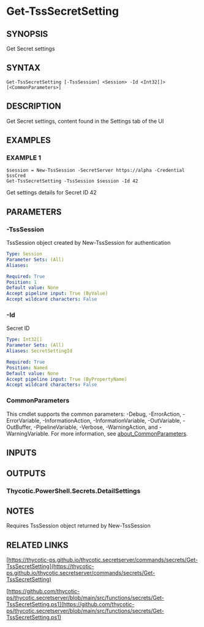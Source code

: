 # Get-TssSecretSetting

## SYNOPSIS
Get Secret settings

## SYNTAX

```
Get-TssSecretSetting [-TssSession] <Session> -Id <Int32[]> [<CommonParameters>]
```

## DESCRIPTION
Get Secret settings, content found in the Settings tab of the UI

## EXAMPLES

### EXAMPLE 1
```
$session = New-TssSession -SecretServer https://alpha -Credential $ssCred
Get-TssSecretSetting -TssSession $session -Id 42
```

Get settings details for Secret ID 42

## PARAMETERS

### -TssSession
TssSession object created by New-TssSession for authentication

```yaml
Type: Session
Parameter Sets: (All)
Aliases:

Required: True
Position: 1
Default value: None
Accept pipeline input: True (ByValue)
Accept wildcard characters: False
```

### -Id
Secret ID

```yaml
Type: Int32[]
Parameter Sets: (All)
Aliases: SecretSettingId

Required: True
Position: Named
Default value: None
Accept pipeline input: True (ByPropertyName)
Accept wildcard characters: False
```

### CommonParameters
This cmdlet supports the common parameters: -Debug, -ErrorAction, -ErrorVariable, -InformationAction, -InformationVariable, -OutVariable, -OutBuffer, -PipelineVariable, -Verbose, -WarningAction, and -WarningVariable. For more information, see [about_CommonParameters](http://go.microsoft.com/fwlink/?LinkID=113216).

## INPUTS

## OUTPUTS

### Thycotic.PowerShell.Secrets.DetailSettings
## NOTES
Requires TssSession object returned by New-TssSession

## RELATED LINKS

[https://thycotic-ps.github.io/thycotic.secretserver/commands/secrets/Get-TssSecretSetting](https://thycotic-ps.github.io/thycotic.secretserver/commands/secrets/Get-TssSecretSetting)

[https://github.com/thycotic-ps/thycotic.secretserver/blob/main/src/functions/secrets/Get-TssSecretSetting.ps1](https://github.com/thycotic-ps/thycotic.secretserver/blob/main/src/functions/secrets/Get-TssSecretSetting.ps1)


